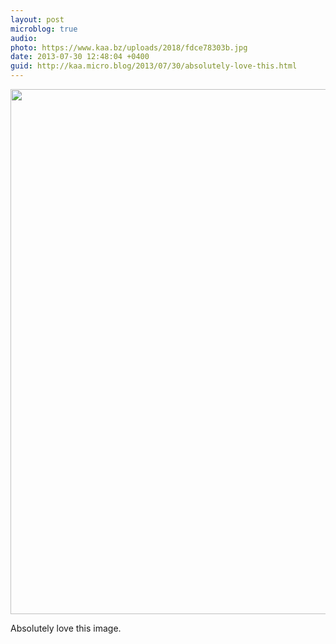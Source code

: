 ```yaml
---
layout: post
microblog: true
audio: 
photo: https://www.kaa.bz/uploads/2018/fdce78303b.jpg
date: 2013-07-30 12:48:04 +0400
guid: http://kaa.micro.blog/2013/07/30/absolutely-love-this.html
---
```

<img src="https://www.kaa.bz/uploads/2018/fdce78303b.jpg" alt="" width="840" height="840" class="alignnone size-full wp-image-603" /> 

Absolutely love this image.

